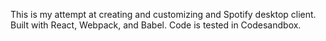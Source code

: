 This is my attempt at creating and customizing and Spotify desktop client. Built with React, Webpack, and Babel. Code is tested in Codesandbox.
